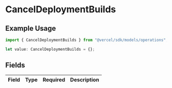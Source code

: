 # CancelDeploymentBuilds

## Example Usage

```typescript
import { CancelDeploymentBuilds } from "@vercel/sdk/models/operations";

let value: CancelDeploymentBuilds = {};
```

## Fields

| Field       | Type        | Required    | Description |
| ----------- | ----------- | ----------- | ----------- |